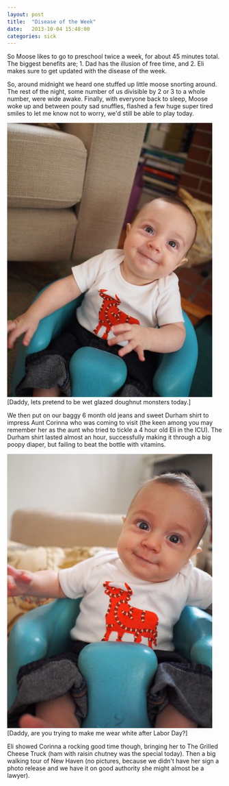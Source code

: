 ```yaml
---
layout: post
title:  "Disease of the Week"
date:   2013-10-04 15:48:00
categories: sick
---
```


So Moose likes to go to preschool twice a week, for about 45 minutes total. The biggest benefits are; 1. Dad has the illusion of free time, and 2. Eli makes sure to get updated with the disease of the week.

So, around midnight we heard one stuffed up little moose snorting around. The rest of the night, some number of us divisible by 2 or 3 to a whole number, were wide awake. Finally, with everyone back to sleep, Moose woke up and between pouty sad snuffles, flashed a few huge super tired smiles to let me know not to worry, we'd still be able to play today.

![](/images/PA040146.jpg "Walkin.")
\[Daddy, lets pretend to be wet glazed doughnut monsters today.\]

We then put on our baggy 6 month old jeans and sweet Durham shirt to impress Aunt Corinna who was coming to visit (the keen among you may remember her as the aunt who tried to tickle a 4 hour old Eli in the ICU). The Durham shirt lasted almost an hour, successfully making it through a big poopy diaper, but failing to beat the bottle with vitamins.

![](/images/PA040148.jpg "Walkin.")
\[Daddy, are you trying to make me wear white after Labor Day?\]

Eli showed Corinna a rocking good time though, bringing her to The Grilled Cheese Truck (ham with raisin chutney was the special today). Then a big walking tour of New Haven (no pictures, because we didn't have her sign a photo release and we have it on good authority she might almost be a lawyer).